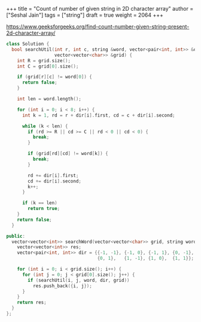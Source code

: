 +++
title = "Count of number of given string in 2D character array"
author = ["Seshal Jain"]
tags = ["string"]
draft = true
weight = 2064
+++

<https://www.geeksforgeeks.org/find-count-number-given-string-present-2d-character-array/>

```cpp
class Solution {
  bool searchUtil(int r, int c, string &word, vector<pair<int, int>> &dir,
                  vector<vector<char>> &grid) {
    int R = grid.size();
    int C = grid[0].size();

    if (grid[r][c] != word[0]) {
      return false;
    }

    int len = word.length();

    for (int i = 0; i < 8; i++) {
      int k = 1, rd = r + dir[i].first, cd = c + dir[i].second;

      while (k < len) {
        if (rd >= R || cd >= C || rd < 0 || cd < 0) {
          break;
        }

        if (grid[rd][cd] != word[k]) {
          break;
        }

        rd += dir[i].first;
        cd += dir[i].second;
        k++;
      }

      if (k == len)
        return true;
    }
    return false;
  }

public:
  vector<vector<int>> searchWord(vector<vector<char>> grid, string word) {
    vector<vector<int>> res;
    vector<pair<int, int>> dir = {{-1, -1}, {-1, 0}, {-1, 1}, {0, -1},
                                  {0, 1},   {1, -1}, {1, 0},  {1, 1}};

    for (int i = 0; i < grid.size(); i++) {
      for (int j = 0; j < grid[0].size(); j++) {
        if (searchUtil(i, j, word, dir, grid))
          res.push_back({i, j});
      }
    }
    return res;
  }
};
```
